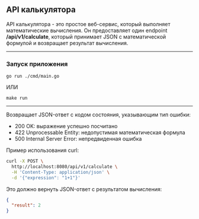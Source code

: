 ## API калькулятора

API калькулятора - это простое веб-сервис, который выполняет математические вычисления. 
Он предоставляет один endpoint **/api/v1/calculate**, который принимает JSON с математической формулой 
и возвращает результат вычисления.

---

### Запуск приложения
```shell
go run ./cmd/main.go
```
ИЛИ
```shell
make run
```
---

Возвращает JSON-ответ с кодом состояния, указывающим тип ошибки:
- 200 OK: выражение успешно посчитано
- 422 Unprocessable Entity: недопустимая математическая формула
- 500 Internal Server Error: непредвиденная ошибка

Пример использования curl:

```bash
curl -X POST \
  http://localhost:8080/api/v1/calculate \
  -H 'Content-Type: application/json' \
  -d '{"expression": "1+1"}'
```

Это должно вернуть JSON-ответ с результатом вычисления:

```json
{
  "result": 2
}
```
